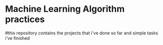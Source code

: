 # Machine Learning Algorithm practices
#this repository contains the projects that i've done so far and simple tasks i've finished 
